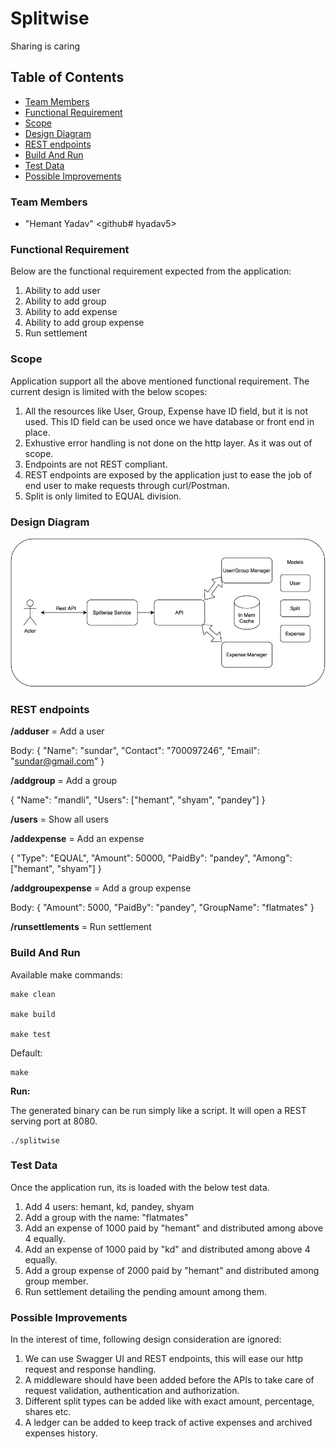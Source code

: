 # Splitwise
Sharing is caring

## Table of Contents
* [Team Members](#team-members)
* [Functional Requirement](#Funtional-Requirement)
* [Scope](#Scope)
* [Design Diagram](#Design-Diagram)
* [REST endpoints](#REST-endpoints)
* [Build And Run](#Build-And-Run)
* [Test Data](#Test-Data)
* [Possible Improvements](#Possible-Improvements)

### <a name="team-members"></a>Team Members
* "Hemant Yadav" <github# hyadav5>

### <a name="Funtional-Requirement"></a>Functional Requirement
Below are the functional requirement expected from the application:
1) Ability to add user
2) Ability to add group
3) Ability to add expense
4) Ability to add group expense
5) Run settlement
### <a name="Scope"></a>Scope
Application support all the above mentioned functional requirement. The current design is limited with the below scopes:
1) All the resources like User, Group, Expense have ID field, but it is not used. This ID field can be used once we have database or front end in place.
2) Exhustive error handling is not done on the http layer. As it was out of scope.
3) Endpoints are not REST compliant.
4) REST endpoints are exposed by the application just to ease the job of end user to make requests through curl/Postman.
5) Split is only limited to EQUAL division.

### <a name="Design-Diagram"></a>Design Diagram
![Alt text](./documentation/splitwise.jpg?raw=true "Title")

### <a name="REST-endpoints"></a>REST endpoints
**/adduser**  = Add a user

Body: {
"Name": "sundar",
"Contact": "700097246",
"Email": "sundar@gmail.com"
}

**/addgroup** = Add a group

{
"Name": "mandli",
"Users": ["hemant", "shyam", "pandey"]
}

**/users** = Show all users

**/addexpense** = Add an expense

{
"Type": "EQUAL",
"Amount": 50000,
"PaidBy": "pandey",
"Among": ["hemant", "shyam"]
}

**/addgroupexpense** = Add a group expense

Body: {
"Amount": 5000,
"PaidBy": "pandey",
"GroupName": "flatmates"
}

**/runsettlements** = Run settlement


### <a name="Build-And-Run"></a>Build And Run
Available make commands:

    make clean

    make build

    make test

Default:

    make
**Run:**

The generated binary can be run simply like a script. It will open a REST serving port at 8080.

    ./splitwise
### <a name="Test-Data"></a>Test Data
Once the application run, its is loaded with the below test data.
1) Add 4 users: hemant, kd, pandey, shyam
2) Add a group with the name: "flatmates"
3) Add an expense of 1000 paid by "hemant" and distributed among above 4 equally.
4) Add an expense of 1000 paid by "kd" and distributed among above 4 equally.
5) Add a group expense of 2000 paid by "hemant" and distributed among group member.
5) Run settlement detailing the pending amount among them.

### <a name="Possible-Improvements"></a>Possible Improvements
In the interest of time, following design consideration are ignored:
1) We can use Swagger UI and REST endpoints, this will ease our http request and response handling.
2) A middleware should have been added before the APIs to take care of request validation, authentication and authorization.
3) Different split types can be added like with exact amount, percentage, shares etc.
4) A ledger can be added to keep track of active expenses and archived expenses history.






